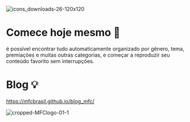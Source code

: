 ![icons_downloads-26-120x120](https://github.com/user-attachments/assets/c205fe3a-c11b-4b36-a532-7c91810c8660)

# Comece hoje mesmo 📜
é possível encontrar tudo automaticamente organizado por gênero, tema, premiações e muitas outras categorias, e começar a reproduzir seu conteúdo favorito sem interrupções.

# Blog 💡
https://mfcbrasil.github.io/blog_mfc/

![cropped-MFClogo-01-1](https://github.com/user-attachments/assets/ee60c745-be54-421a-a0b7-f8da2db94736)
